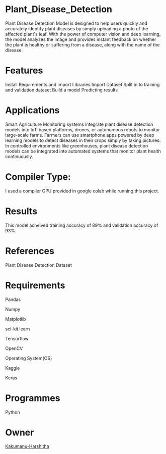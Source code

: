 # Plant_Disease_Detection
Plant Disease Detection Model is designed to help users quickly and accurately identify plant diseases by simply uploading a photo of the affected plant's leaf. With the power of computer vision and deep learning, the model analyzes the image and provides instant feedback on whether the plant is healthy or suffering from a disease, along with the name of the disease.

# Features
Install Requirements and Import Libraries
Import Dataset
Split in to training and validation dataset
Build a model
Predicting results

# Applications
Smart Agriculture Monitoring systems integrate plant disease detection models into IoT-based platforms, drones, or autonomous robots to monitor large-scale farms.
Farmers can use smartphone apps powered by deep learning models to detect diseases in their crops simply by taking pictures.
In controlled environments like greenhouses, plant disease detection models can be integrated into automated systems that monitor plant health continuously.
# Compiler Type:
I used a compiler GPU provided in google colab while running this project.
# Results
This model acheived training accuracy of 89% and validation accuracy of 93%.
# References
Plant Disease Detection Dataset

# Requirements
Pandas

Numpy

Matplotlib

sci-kit learn

Tensorflow

OpenCV

Operating System(OS)

Kaggle

Keras

# Programmes
Python

# Owner
[Kakumanu-Harshitha](https://github.com/Kakumanu-Harshitha)
